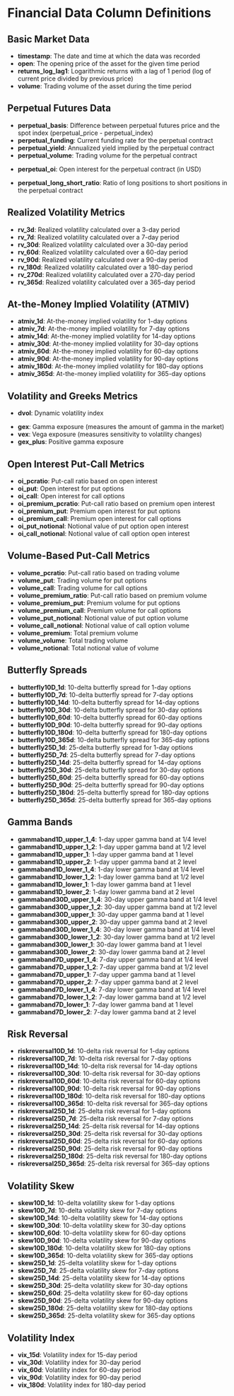 # Financial Data Column Definitions

## Basic Market Data
- **timestamp**: The date and time at which the data was recorded
- **open**: The opening price of the asset for the given time period
- **returns_log_lag1**: Logarithmic returns with a lag of 1 period (log of current price divided by previous price)
- **volume**: Trading volume of the asset during the time period

## Perpetual Futures Data
<!-- - **perpetual_price**: Current price of the perpetual futures contract -->
<!-- - **perpetual_index**: Value of the index that the perpetual contract tracks -->
- **perpetual_basis**: Difference between perpetual futures price and the spot index (perpetual_price - perpetual_index)
- **perpetual_funding**: Current funding rate for the perpetual contract
- **perpetual_yield**: Annualized yield implied by the perpetual contract
- **perpetual_volume**: Trading volume for the perpetual contract
<!-- - **perpetual_volume_coin**: Trading volume for the perpetual contract expressed in coins/tokens -->
- **perpetual_oi**: Open interest for the perpetual contract (in USD)
<!-- - **perpetual_oi_coin**: Open interest for the perpetual contract expressed in coins/tokens -->
<!-- - **perpetual_oi_volume24h**: Ratio of open interest to 24-hour volume for the perpetual contract -->
- **perpetual_long_short_ratio**: Ratio of long positions to short positions in the perpetual contract
<!-- - **perpetual_next_funding**: Predicted next funding rate for the perpetual contract -->
<!-- - **perpetual_ask**: Lowest ask price for the perpetual contract
- **perpetual_bid**: Highest bid price for the perpetual contract -->
<!-- - **perpetual_ask_amount**: Amount available at the lowest ask price -->
<!-- - **perpetual_bid_amount**: Amount available at the highest bid price -->

## Realized Volatility Metrics
- **rv_3d**: Realized volatility calculated over a 3-day period
- **rv_7d**: Realized volatility calculated over a 7-day period
- **rv_30d**: Realized volatility calculated over a 30-day period
- **rv_60d**: Realized volatility calculated over a 60-day period
- **rv_90d**: Realized volatility calculated over a 90-day period
- **rv_180d**: Realized volatility calculated over a 180-day period
- **rv_270d**: Realized volatility calculated over a 270-day period
- **rv_365d**: Realized volatility calculated over a 365-day period

## At-the-Money Implied Volatility (ATMIV)
- **atmiv_1d**: At-the-money implied volatility for 1-day options
- **atmiv_7d**: At-the-money implied volatility for 7-day options
- **atmiv_14d**: At-the-money implied volatility for 14-day options
- **atmiv_30d**: At-the-money implied volatility for 30-day options
- **atmiv_60d**: At-the-money implied volatility for 60-day options
- **atmiv_90d**: At-the-money implied volatility for 90-day options
- **atmiv_180d**: At-the-money implied volatility for 180-day options
- **atmiv_365d**: At-the-money implied volatility for 365-day options


## Volatility and Greeks Metrics
- **dvol**: Dynamic volatility index
<!-- - **index_x**, **index_y**: Index values (possibly from different sources or calculations) -->
- **gex**: Gamma exposure (measures the amount of gamma in the market)
- **vex**: Vega exposure (measures sensitivity to volatility changes)
- **gex_plus**: Positive gamma exposure
<!-- - **index_price**: Price of the underlying index -->

## Open Interest Put-Call Metrics
- **oi_pcratio**: Put-call ratio based on open interest
- **oi_put**: Open interest for put options
- **oi_call**: Open interest for call options
- **oi_premium_pcratio**: Put-call ratio based on premium open interest
- **oi_premium_put**: Premium open interest for put options
- **oi_premium_call**: Premium open interest for call options
- **oi_put_notional**: Notional value of put option open interest
- **oi_call_notional**: Notional value of call option open interest

<!-- - **total_oi**: Total open interest (puts + calls)
- **total_oi_premium**: Total premium open interest
- **total_oi_notional**: Total notional value of open interest -->

## Volume-Based Put-Call Metrics
- **volume_pcratio**: Put-call ratio based on trading volume
- **volume_put**: Trading volume for put options
- **volume_call**: Trading volume for call options
- **volume_premium_ratio**: Put-call ratio based on premium volume
- **volume_premium_put**: Premium volume for put options
- **volume_premium_call**: Premium volume for call options
- **volume_put_notional**: Notional value of put option volume
- **volume_call_notional**: Notional value of call option volume
- **volume_premium**: Total premium volume
- **volume_volume**: Total trading volume
- **volume_notional**: Total notional value of volume

## Butterfly Spreads
- **butterfly10D_1d**: 10-delta butterfly spread for 1-day options
- **butterfly10D_7d**: 10-delta butterfly spread for 7-day options
- **butterfly10D_14d**: 10-delta butterfly spread for 14-day options
- **butterfly10D_30d**: 10-delta butterfly spread for 30-day options
- **butterfly10D_60d**: 10-delta butterfly spread for 60-day options
- **butterfly10D_90d**: 10-delta butterfly spread for 90-day options
- **butterfly10D_180d**: 10-delta butterfly spread for 180-day options
- **butterfly10D_365d**: 10-delta butterfly spread for 365-day options
- **butterfly25D_1d**: 25-delta butterfly spread for 1-day options
- **butterfly25D_7d**: 25-delta butterfly spread for 7-day options
- **butterfly25D_14d**: 25-delta butterfly spread for 14-day options
- **butterfly25D_30d**: 25-delta butterfly spread for 30-day options
- **butterfly25D_60d**: 25-delta butterfly spread for 60-day options
- **butterfly25D_90d**: 25-delta butterfly spread for 90-day options
- **butterfly25D_180d**: 25-delta butterfly spread for 180-day options
- **butterfly25D_365d**: 25-delta butterfly spread for 365-day options

## Gamma Bands
- **gammaband1D_upper_1_4**: 1-day upper gamma band at 1/4 level
- **gammaband1D_upper_1_2**: 1-day upper gamma band at 1/2 level
- **gammaband1D_upper_1**: 1-day upper gamma band at 1 level
- **gammaband1D_upper_2**: 1-day upper gamma band at 2 level
- **gammaband1D_lower_1_4**: 1-day lower gamma band at 1/4 level
- **gammaband1D_lower_1_2**: 1-day lower gamma band at 1/2 level
- **gammaband1D_lower_1**: 1-day lower gamma band at 1 level
- **gammaband1D_lower_2**: 1-day lower gamma band at 2 level
- **gammaband30D_upper_1_4**: 30-day upper gamma band at 1/4 level
- **gammaband30D_upper_1_2**: 30-day upper gamma band at 1/2 level
- **gammaband30D_upper_1**: 30-day upper gamma band at 1 level
- **gammaband30D_upper_2**: 30-day upper gamma band at 2 level
- **gammaband30D_lower_1_4**: 30-day lower gamma band at 1/4 level
- **gammaband30D_lower_1_2**: 30-day lower gamma band at 1/2 level
- **gammaband30D_lower_1**: 30-day lower gamma band at 1 level
- **gammaband30D_lower_2**: 30-day lower gamma band at 2 level
- **gammaband7D_upper_1_4**: 7-day upper gamma band at 1/4 level
- **gammaband7D_upper_1_2**: 7-day upper gamma band at 1/2 level
- **gammaband7D_upper_1**: 7-day upper gamma band at 1 level
- **gammaband7D_upper_2**: 7-day upper gamma band at 2 level
- **gammaband7D_lower_1_4**: 7-day lower gamma band at 1/4 level
- **gammaband7D_lower_1_2**: 7-day lower gamma band at 1/2 level
- **gammaband7D_lower_1**: 7-day lower gamma band at 1 level
- **gammaband7D_lower_2**: 7-day lower gamma band at 2 level

## Risk Reversal
- **riskreversal10D_1d**: 10-delta risk reversal for 1-day options
- **riskreversal10D_7d**: 10-delta risk reversal for 7-day options
- **riskreversal10D_14d**: 10-delta risk reversal for 14-day options
- **riskreversal10D_30d**: 10-delta risk reversal for 30-day options
- **riskreversal10D_60d**: 10-delta risk reversal for 60-day options
- **riskreversal10D_90d**: 10-delta risk reversal for 90-day options
- **riskreversal10D_180d**: 10-delta risk reversal for 180-day options
- **riskreversal10D_365d**: 10-delta risk reversal for 365-day options
- **riskreversal25D_1d**: 25-delta risk reversal for 1-day options
- **riskreversal25D_7d**: 25-delta risk reversal for 7-day options
- **riskreversal25D_14d**: 25-delta risk reversal for 14-day options
- **riskreversal25D_30d**: 25-delta risk reversal for 30-day options
- **riskreversal25D_60d**: 25-delta risk reversal for 60-day options
- **riskreversal25D_90d**: 25-delta risk reversal for 90-day options
- **riskreversal25D_180d**: 25-delta risk reversal for 180-day options
- **riskreversal25D_365d**: 25-delta risk reversal for 365-day options

## Volatility Skew
- **skew10D_1d**: 10-delta volatility skew for 1-day options
- **skew10D_7d**: 10-delta volatility skew for 7-day options
- **skew10D_14d**: 10-delta volatility skew for 14-day options
- **skew10D_30d**: 10-delta volatility skew for 30-day options
- **skew10D_60d**: 10-delta volatility skew for 60-day options
- **skew10D_90d**: 10-delta volatility skew for 90-day options
- **skew10D_180d**: 10-delta volatility skew for 180-day options
- **skew10D_365d**: 10-delta volatility skew for 365-day options
- **skew25D_1d**: 25-delta volatility skew for 1-day options
- **skew25D_7d**: 25-delta volatility skew for 7-day options
- **skew25D_14d**: 25-delta volatility skew for 14-day options
- **skew25D_30d**: 25-delta volatility skew for 30-day options
- **skew25D_60d**: 25-delta volatility skew for 60-day options
- **skew25D_90d**: 25-delta volatility skew for 90-day options
- **skew25D_180d**: 25-delta volatility skew for 180-day options
- **skew25D_365d**: 25-delta volatility skew for 365-day options

## Volatility Index
- **vix_15d**: Volatility index for 15-day period
- **vix_30d**: Volatility index for 30-day period
- **vix_60d**: Volatility index for 60-day period
- **vix_90d**: Volatility index for 90-day period
- **vix_180d**: Volatility index for 180-day period

